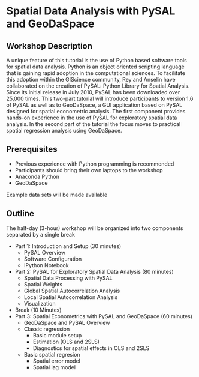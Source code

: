 # Spatial Data Analysis with PySAL and GeoDaSpace

## Workshop Description

A unique feature of this tutorial is the use of Python based software tools for spatial data analysis. Python is an object oriented scripting language that is gaining rapid adoption in the computational sciences. To facilitate this adoption within the GIScience community, Rey and Anselin have collaborated on the creation of PySAL: Python Library for Spatial Analysis. Since its initial release in July 2010, PySAL has been downloaded over 25,000 times. This two-part tutorial will introduce participants to version 1.6 of PySAL as well as to GeoDaSpace, a GUI application based on PySAL designed for spatial econometric analysis. The first component provides hands-on experience in the use of PySAL for exploratory spatial data analysis. In the second part of the tutorial the focus moves to practical spatial regression analysis using GeoDaSpace.

## Prerequisites

- Previous experience with Python programming is recommended
- Participants should bring their own laptops to the workshop
- Anaconda Python
- GeoDaSpace

Example data sets will be made available

## Outline

The half-day (3-hour) workshop will be organized into two components separated by a single break

- Part  1: Introduction and Setup (30 minutes)
	- PySAL Overview
	- Software Configuration
	- IPython Notebook
- Part  2: PySAL for Exploratory Spatial Data Analysis (80 minutes)
	- Spatial Data Processing with PySAL
	- Spatial Weights
	- Global Spatial Autocorrelation Analysis
	- Local Spatial Autocorrelation Analysis
	- Visualization 
- Break (10 Minutes)
- Part  3: Spatial Econometrics with PySAL and GeoDaSpace (60 minutes)
	- GeoDaSpace and PySAL Overview
	- Classic regression
		- Basic module setup
		- Estimation (OLS and 2SLS)
		- Diagnostics for spatial effects in OLS and 2SLS
	- Basic spatial regresion
		- Spatial error model
		- Spatial lag model
